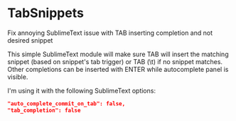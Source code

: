 # TabSnippets

Fix annoying SublimeText issue with TAB inserting completion and not desired snippet

This simple SublimeText module will make sure TAB will insert the matching snippet (based on snippet's tab trigger) or TAB (\t) if no snippet matches. Other completions can be inserted with ENTER while autocomplete panel is visible.

I'm using it with the following SublimeText options:

```json
"auto_complete_commit_on_tab": false,
"tab_completion": false
```

